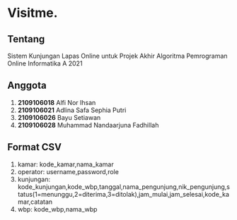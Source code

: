 # Visitme.
## Tentang
Sistem Kunjungan Lapas Online untuk Projek Akhir Algoritma Pemrograman Online Informatika A 2021

## Anggota
1. **2109106018** Alfi Nor Ihsan
2. **2109106021** Adlina Safa Sephia Putri
3. **2109106026** Bayu Setiawan
4. **2109106028** Muhammad Nandaarjuna Fadhillah

## Format CSV
1. kamar: kode_kamar,nama_kamar
2. operator: username,password,role
3. kunjungan: kode_kunjungan,kode_wbp,tanggal,nama_pengunjung,nik_pengunjung,status(1=menunggu,2=diterima,3=ditolak),jam_mulai,jam_selesai,kode_kamar,catatan
4. wbp: kode_wbp,nama_wbp